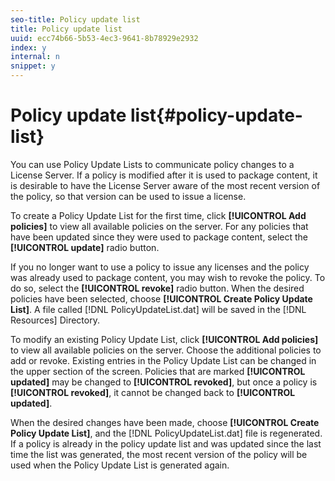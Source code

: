 ```yaml
---
seo-title: Policy update list
title: Policy update list
uuid: ecc74b66-5b53-4ec3-9641-8b78929e2932
index: y
internal: n
snippet: y
---
```


# Policy update list{#policy-update-list}

You can use Policy Update Lists to communicate policy changes to a License Server. If a policy is modified after it is used to package content, it is desirable to have the License Server aware of the most recent version of the policy, so that version can be used to issue a license.

To create a Policy Update List for the first time, click **[!UICONTROL Add policies]** to view all available policies on the server. For any policies that have been updated since they were used to package content, select the **[!UICONTROL update]** radio button.

If you no longer want to use a policy to issue any licenses and the policy was already used to package content, you may wish to revoke the policy. To do so, select the **[!UICONTROL revoke]** radio button. When the desired policies have been selected, choose **[!UICONTROL Create Policy Update List]**. A file called [!DNL PolicyUpdateList.dat] will be saved in the [!DNL Resources] Directory.

To modify an existing Policy Update List, click **[!UICONTROL Add policies]** to view all available policies on the server. Choose the additional policies to add or revoke. Existing entries in the Policy Update List can be changed in the upper section of the screen. Policies that are marked **[!UICONTROL updated]** may be changed to **[!UICONTROL revoked]**, but once a policy is **[!UICONTROL revoked]**, it cannot be changed back to **[!UICONTROL updated]**.

When the desired changes have been made, choose **[!UICONTROL Create Policy Update List]**, and the [!DNL PolicyUpdateList.dat] file is regenerated. If a policy is already in the policy update list and was updated since the last time the list was generated, the most recent version of the policy will be used when the Policy Update List is generated again. 
